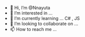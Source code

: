 - 👋 Hi, I’m @Nnayuta
- 👀 I’m interested in ... 
- 🌱 I’m currently learning ...  C# , JS
- 💞️ I’m looking to collaborate on ...
- 📫 How to reach me ...

<!---
Nnayuta/Nnayuta is a ✨ special ✨ repository because its `README.md` (this file) appears on your GitHub profile.
You can click the Preview link to take a look at your changes.
--->
